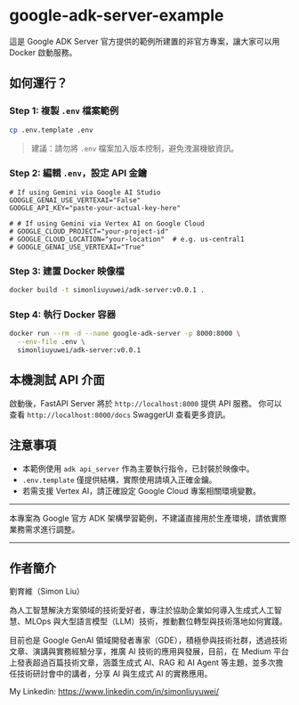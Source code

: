 # google-adk-server-example

這是 Google ADK Server 官方提供的範例所建置的非官方專案，讓大家可以用 Docker 啟動服務。

## 如何運行？

### Step 1: 複製 `.env` 檔案範例
```bash
cp .env.template .env
```
> 建議：請勿將 `.env` 檔案加入版本控制，避免洩漏機敏資訊。

### Step 2: 編輯 `.env`，設定 API 金鑰
```dotenv
# If using Gemini via Google AI Studio
GOOGLE_GENAI_USE_VERTEXAI="False"
GOOGLE_API_KEY="paste-your-actual-key-here"

# # If using Gemini via Vertex AI on Google Cloud
# GOOGLE_CLOUD_PROJECT="your-project-id"
# GOOGLE_CLOUD_LOCATION="your-location"  # e.g. us-central1
# GOOGLE_GENAI_USE_VERTEXAI="True"
```

### Step 3: 建置 Docker 映像檔
```bash
docker build -t simonliuyuwei/adk-server:v0.0.1 .
```

### Step 4: 執行 Docker 容器
```bash
docker run --rm -d --name google-adk-server -p 8000:8000 \
  --env-file .env \
  simonliuyuwei/adk-server:v0.0.1
```

## 本機測試 API 介面
啟動後，FastAPI Server 將於 `http://localhost:8000` 提供 API 服務。
你可以查看 `http://localhost:8000/docs` SwaggerUI 查看更多資訊。

## 注意事項
- 本範例使用 `adk api_server` 作為主要執行指令，已封裝於映像中。
- `.env.template` 僅提供結構，實際使用請填入正確金鑰。
- 若需支援 Vertex AI，請正確設定 Google Cloud 專案相關環境變數。

---

本專案為 Google 官方 ADK 架構學習範例，不建議直接用於生產環境，請依實際業務需求進行調整。

---

## 作者簡介

劉育維（Simon Liu）

為人工智慧解決方案領域的技術愛好者，專注於協助企業如何導入生成式人工智慧、MLOps 與大型語言模型（LLM）技術，推動數位轉型與技術落地如何實踐。​

目前也是 Google GenAI 領域開發者專家（GDE），積極參與技術社群，透過技術文章、演講與實務經驗分享，推廣 AI 技術的應用與發展，目前，在 Medium 平台上發表超過百篇技術文章，涵蓋生成式 AI、RAG 和 AI Agent 等主題，並多次擔任技術研討會中的講者，分享 AI 與生成式 AI 的實務應用。​

My Linkedin: https://www.linkedin.com/in/simonliuyuwei/

